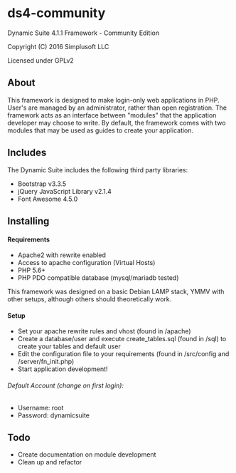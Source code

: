 # ds4-community
Dynamic Suite 4.1.1 Framework - Community Edition

Copyright (C) 2016 Simplusoft LLC

Licensed under GPLv2

## About
This framework is designed to make login-only web applications in PHP. User's are managed by an administrator, rather than open registration. The framework acts as an interface between "modules" that the application developer may choose to write. By default, the framework comes with two modules that may be used as guides to create your application.

## Includes
The Dynamic Suite includes the following third party libraries:
* Bootstrap v3.3.5
* jQuery JavaScript Library v2.1.4
* Font Awesome 4.5.0

## Installing
#### Requirements
* Apache2 with rewrite enabled
* Access to apache configuration (Virtual Hosts)
* PHP 5.6+
* PHP PDO compatible database (mysql/mariadb tested)

This framework was designed on a basic Debian LAMP stack, YMMV with other setups, although others should theoretically work.
#### Setup
* Set your apache rewrite rules and vhost (found in /apache)
* Create a database/user and execute create_tables.sql (found in /sql) to create your tables and default user
* Edit the configuration file to your requirements (found in /src/config and /server/fn_init.php)
* Start application development!

###### Default Account (change on first login):
- Username: root
- Password: dynamicsuite

## Todo
* Create documentation on module development
* Clean up and refactor

